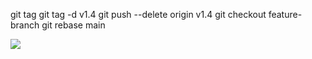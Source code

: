 git tag
git tag -d v1.4
git push --delete origin v1.4
git checkout feature-branch
git rebase main

![](https://cdn.thenewstack.io/media/2022/11/fb6f0845-github-lab.jpg)

